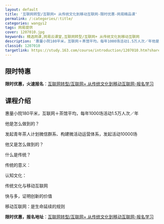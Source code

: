 ```yaml
---
layout: default
title: '互联网转型/互联网+ 从传统文化到移动互联网-限时优惠-网易精品课'
permalink: /:categories/:title/
categories: wangyi2
tags: 网易提供
cover: 1207010.jpg
keywords: 精选网课,网易云课堂,互联网转型/互联网+ 从传统文化到移动互联网
description: '惠量小院180平米，互联网＋茶馆平均，每年1000场活动1.5万人次／年他是怎么做到的？发起青年茶人计划微信群系、构建微'
classid: 1207010
targetlink: https://study.163.com/course/introduction/1207010.htm?share=1&shareId=1025206652&utm_campaign=share&utm_medium=iphoneShare&utm_source=&utm_u=1025206652
---
```


## 限时特惠

**限时优惠，火速报名**：[互联网转型/互联网+ 从传统文化到移动互联网-报名学习](https://study.163.com/course/introduction/1207010.htm?share=1&shareId=1025206652&utm_campaign=share&utm_medium=iphoneShare&utm_source=&utm_u=1025206652)

## 课程介绍

惠量小院180平米，互联网＋茶馆平均，每年1000场活动1.5万人次／年



他是怎么做到的？











发起青年茶人计划微信群系、构建微活动运营体系，发起活动10000场 



 他又是怎么做到的？











什么是传统？



传统的意义：



认知文化：



传统文化与移动互联网



快与多，证明创新的价值



移动互联网：是生命延续的规则

**限时优惠，报名地址**：[互联网转型/互联网+ 从传统文化到移动互联网-报名学习](https://study.163.com/course/introduction/1207010.htm?share=1&shareId=1025206652&utm_campaign=share&utm_medium=iphoneShare&utm_source=&utm_u=1025206652)

